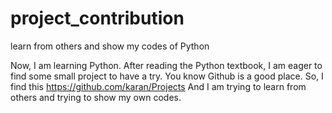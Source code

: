 # project_contribution
learn from others and show my codes of Python

Now, I am learning Python.
After reading the Python textbook, I am eager to find some small project to have a try.
You know Github is a good place.
So, I find this https://github.com/karan/Projects
And I am trying to learn from others and trying to show my own codes.
